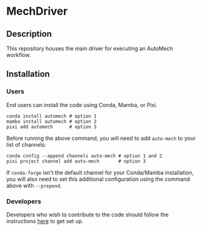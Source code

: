 # MechDriver

## Description

This repository houses the main driver for executing an AutoMech workflow.

## Installation

### Users

End users can install the code using Conda, Mamba, or Pixi.
```
conda install automech # option 1
mamba install automech # option 2
pixi add automech      # option 3
```
Before running the above command, you will need to add `auto-mech` to your list of
channels:
```
conda config --append channels auto-mech # option 1 and 2
pixi project channel add auto-mech       # option 3
```
If `conda-forge` isn't the default channel for your Conda/Mamba installation, you will
also need to set this additional configuration using the command above with `--prepend`.

### Developers

Developers who wish to contribute to the code should follow the instructions
[here](https://github.com/avcopan/amech-dev?tab=readme-ov-file#automech-developer-set-up)
to get set up.

